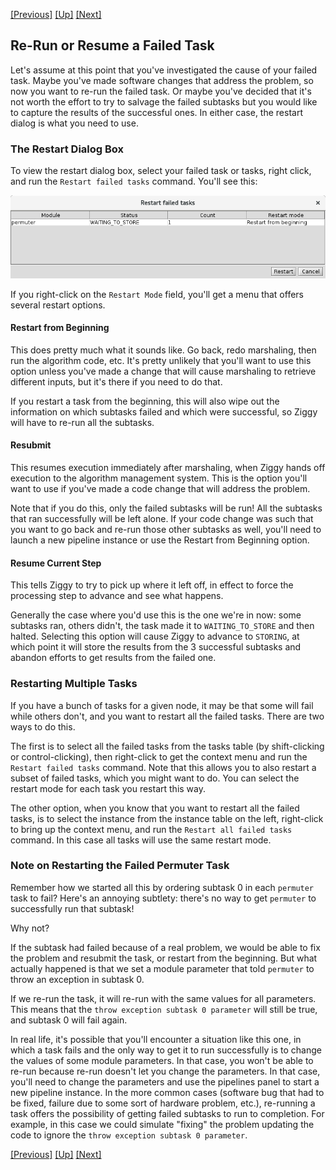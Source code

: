 <!-- -*-visual-line-*- -->

[[Previous]](display-logs.md)
[[Up]](ziggy-gui-troubleshooting.md)
[[Next]](halt-tasks.md)

## Re-Run or Resume a Failed Task

Let's assume at this point that you've investigated the cause of your failed task. Maybe you've made software changes that address the problem, so now you want to re-run the failed task. Or maybe you've decided that it's not worth the effort to try to salvage the failed subtasks but you would like to capture the results of the successful ones. In either case, the restart dialog is what you need to use.

### The Restart Dialog Box

To view the restart dialog box, select your failed task or tasks, right click, and run the `Restart failed tasks` command. You'll see this:

<img src="images/restart-dialog.png" style="width:17cm;"/>

If you right-click on the `Restart Mode` field, you'll get a menu that offers several restart options.

#### Restart from Beginning

This does pretty much what it sounds like. Go back, redo marshaling, then run the algorithm code, etc. It's pretty unlikely that you'll want to use this option unless you've made a change that will cause marshaling to retrieve different inputs, but it's there if you need to do that.

If you restart a task from the beginning, this will also wipe out the information on which subtasks failed and which were successful, so Ziggy will have to re-run all the subtasks.

#### Resubmit

This resumes execution immediately after marshaling, when Ziggy hands off execution to the algorithm management system. This is the option you'll want to use if you've made a code change that will address the problem.

Note that if you do this, only the failed subtasks will be run! All the subtasks that ran successfully will be left alone. If your code change was such that you want to go back and re-run those other subtasks as well, you'll need to launch a new pipeline instance or use the Restart from Beginning option.

#### Resume Current Step

This tells Ziggy to try to pick up where it left off, in effect to force the processing step to advance and see what happens.

Generally the case where you'd use this is the one we're in now: some subtasks ran, others didn't, the task made it to `WAITING_TO_STORE` and then halted. Selecting this option will cause Ziggy to advance to `STORING`, at which point it will store the results from the 3 successful subtasks and abandon efforts to get results from the failed one.

### Restarting Multiple Tasks

If you have a bunch of tasks for a given node, it may be that some will fail while others don't, and you want to restart all the failed tasks. There are two ways to do this.

The first is to select all the failed tasks from the tasks table (by shift-clicking or control-clicking), then right-click to get the context menu and run the `Restart failed tasks` command. Note that this allows you to also restart a subset of failed tasks, which you might want to do. You can select the restart mode for each task you restart this way.

The other option, when you know that you want to restart all the failed tasks, is to select the instance from the instance table on the left, right-click to bring up the context menu, and run the `Restart all failed tasks` command. In this case all tasks will use the same restart mode.

### Note on Restarting the Failed Permuter Task

Remember how we started all this by ordering subtask 0 in each `permuter` task to fail? Here's an annoying subtlety: there's no way to get `permuter` to successfully run that subtask!

Why not?

If the subtask had failed because of a real problem, we would be able to fix the problem and resubmit the task, or restart from the beginning. But what actually happened is that we set a module parameter that told `permuter` to throw an exception in subtask 0.

If we re-run the task, it will re-run with the same values for all parameters. This means that the `throw exception subtask 0 parameter` will still be true, and subtask 0 will fail again.

In real life, it's possible that you'll encounter a situation like this one, in which a task fails and the only way to get it to run successfully is to change the values of some module parameters. In that case, you won't be able to re-run because re-run doesn't let you change the parameters. In that case, you'll need to change the parameters and use the pipelines panel to start a new pipeline instance. In the more common cases (software bug that had to be fixed, failure due to some sort of hardware problem, etc.), re-running a task offers the possibility of getting failed subtasks to run to completion. For example, in this case we could simulate "fixing" the problem updating the code to ignore the `throw exception subtask 0 parameter`.

[[Previous]](display-logs.md)
[[Up]](ziggy-gui-troubleshooting.md)
[[Next]](halt-tasks.md)
